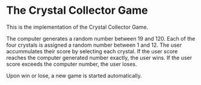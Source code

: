 # The Crystal Collector Game
This is the implementation of the Crystal Collector Game.  

The computer generates a random number between 19 and 120.  Each of the four crystals is assigned a random number between 1 and 12.  The user accummulates their score by selecting each crystal.  If the user score reaches the computer generated number exactly, the user wins.  If the user score exceeds the computer number, the user loses.

Upon win or lose, a new game is started automatically.

